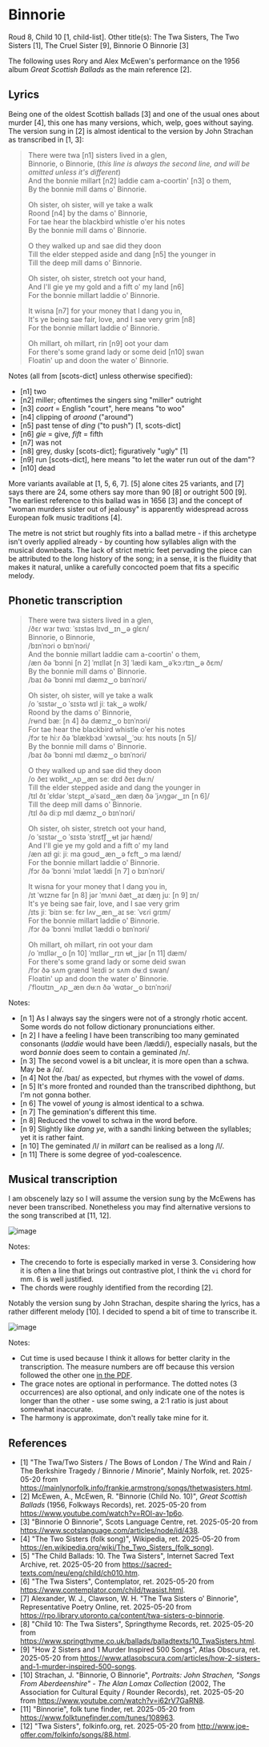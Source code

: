 # Binnorie
Roud 8, Child 10 [1, child-list]. Other title(s): The Twa Sisters, The Two Sisters [1], The Cruel Sister [9], Binnorie O Binnorie [3]

The following uses Rory and Alex McEwen's performance on the 1956 album *Great Scottish Ballads* as the main reference [2].

## Lyrics

Being one of the oldest Scottish ballads [3] and one of the usual ones about murder [4], this one has many versions, which, welp, goes without saying. The version sung in [2] is almost identical to the version by John Strachan as transcribed in [1, 3]:

> There were twa [n1] sisters lived in a glen,  
> Binnorie, o Binnorie, (*this line is always the second line, and will be omitted unless it's different*)  
> And the bonnie millart [n2] laddie cam a-coortin' [n3] o them,  
> By the bonnie mill dams o' Binnorie.  
> 
> Oh sister, oh sister, will ye take a walk  
> Roond [n4] by the dams o' Binnorie,  
> For tae hear the blackbird whistle o'er his notes  
> By the bonnie mill dams o' Binnorie.  
> 
> O they walked up and sae did they doon   
> Till the elder stepped aside and dang [n5] the younger in  
> Till the deep mill dams o' Binnorie.  
> 
> Oh sister, oh sister, stretch oot your hand,  
> And I'll gie ye my gold and a fift o' my land [n6]  
> For the bonnie millart laddie o' Binnorie.  
> 
> It wisna [n7] for your money that I dang you in,  
> It's ye being sae fair, love, and I sae very grim [n8]  
> For the bonnie millart laddie o' Binnorie.  
> 
> Oh millart, oh millart, rin [n9] oot your dam  
> For there's some grand lady or some deid [n10] swan  
> Floatin' up and doon the water o' Binnorie.  

Notes (all from [scots-dict] unless otherwise specified):  
- [n1] two
- [n2] miller; oftentimes the singers sing "miller" outright
- [n3] *coort* = English "court", here means "to woo"
- [n4] clipping of *aroond* ("around")
- [n5] past tense of *ding* ("to push") [1, scots-dict]
- [n6] *gie* = give, *fift* = fifth
- [n7] was not
- [n8] grey, dusky [scots-dict]; figuratively "ugly" [1]
- [n9] run [scots-dict], here means "to let the water run out of the dam"?
- [n10] dead

More variants available at [1, 5, 6, 7]. [5] alone cites 25 variants, and [7] says there are 24, some others say more than 90 [8] or outright 500 [9]. The earliest reference to this ballad was in 1656 [3] and the concept of "woman murders sister out of jealousy" is apparently widespread across European folk music traditions [4].

The metre is not strict but roughly fits into a ballad metre - if this archetype isn't overly applied already - by counting how syllables align with the musical downbeats. The lack of strict metric feet pervading the piece can be attributed to the long history of the song; in a sense, it is the fluidity that makes it natural, unlike a carefully concocted poem that fits a specific melody.

## Phonetic transcription

> There were twa sisters lived in a glen,  
> /ðɛɾ wɜɾ twɑː ˈsɪstəs lɪvd‿ɪn‿ə glɛn/  
> Binnorie, o Binnorie,  
> /bɪnˈnɔɾi o bɪnˈnɔɾi/  
> And the bonnie millart laddie cam a-coortin' o them,  
> /æn ðə ˈbɔnni [n 2] ˈmɪllət [n 3] ˈlædi kam‿əˈkɔːɾtɪn‿ə ðɛm/  
> By the bonnie mill dams o' Binnorie.  
> /baɪ ðə ˈbɔnni mɪl dæmz‿o bɪnˈnɔɾi/  
>
> Oh sister, oh sister, will ye take a walk  
> /o ˈsɪstəɾ‿o ˈsɪstə wɪl jiː tak‿ə wɒɫk/  
> Roond by the dams o' Binnorie,  
> /rʉnd bæː [n 4] ðə dæmz‿o bɪnˈnɔɾi/  
> For tae hear the blackbird whistle o'er his notes  
> /fɔɾ te hiːɾ ðə ˈblækbɜd ˈxwɪsəl‿ˈɔʊː hɪs noʊts [n 5]/  
> By the bonnie mill dams o' Binnorie.  
> /baɪ ðə ˈbɔnni mɪl dæmz‿o bɪnˈnɔɾi/  
> 
> O they walked up and sae did they doon   
> /o ðeɪ wɒɫkt‿ʌp‿æn seː dɪd ðeɪ dʉːn/  
> Till the elder stepped aside and dang the younger in  
> /tɪl ðɪ ˈɛɫdəɾ ˈstɛpt‿əˈsəɪd‿æn dæŋ ðə ˈjʌŋgəɾ‿ɪn [n 6]/  
> Till the deep mill dams o' Binnorie.  
> /tɪl ðə diːp mɪl dæmz‿o bɪnˈnɔɾi/  
> 
> Oh sister, oh sister, stretch oot your hand,  
> /o ˈsɪstəɾ‿o ˈsɪstə ˈstɾɛt͡ʃ‿ʉt jəɾ hænd/  
> And I'll gie ye my gold and a fift o' my land  
> /æn aɪɫ giː jiː ma gɔʊd‿æn‿ə fɛft‿ɔ ma lænd/  
> For the bonnie millart laddie o' Binnorie.  
> /fɔɾ ðə ˈbɔnni ˈmɪlət ˈlæddi [n 7] o bɪnˈnɔri/  
> 
> It wisna for your money that I dang you in,  
> /ɪt ˈwɪzne fəɾ [n 8] jər ˈmʌni ðæt‿aɪ dæŋ juː [n 9] ɪn/  
> It's ye being sae fair, love, and I sae very grim  
> /ɪts jiː ˈbiɪn seː fɛr lʌv‿æn‿aɪ seː ˈvɛɾi gɾɪm/  
> For the bonnie millart laddie o' Binnorie.  
> /fɔɾ ðə ˈbɔnni ˈmɪllət ˈlæddi o bɪnˈnɔri/  
> 
> Oh millart, oh millart, rin oot your dam  
> /o ˈmɪlləɾ‿o [n 10] ˈmɪllər‿rɪn ʉt‿jəɾ [n 11] dæm/  
> For there's some grand lady or some deid swan  
> /fɔɾ ðə sʌm gɾænd ˈleɪdi ɔɾ sʌm dʉːd swan/  
> Floatin' up and doon the water o' Binnorie.  
> /ˈfloʊtɪn‿ʌp‿æn dʉːn ðə ˈwɑtəɾ‿o bɪnˈnɔɾi/  

Notes:  
- [n 1] As I always say the singers were not of a strongly rhotic accent. Some words do not follow dictionary pronunciations either.
- [n 2] I have a feeling I have been transcribing too many geminated consonants (*laddie* would have been /læddi/), especially nasals, but the word *bonnie* does seem to contain a geminated /n/.
- [n 3] The second vowel is a bit unclear, it is more open than a schwa. May be a /ɑ/.
- [n 4] Not the /baɪ/ as expected, but rhymes with the vowel of *dams*.
- [n 5] It's more fronted and rounded than the transcribed diphthong, but I'm not gonna bother.
- [n 6] The vowel of *young* is almost identical to a schwa.
- [n 7] The gemination's different this time.
- [n 8] Reduced the vowel to schwa in the word before.
- [n 9] Slightly like *dang ye*, with a sandhi linking between the syllables; yet it is rather faint.
- [n 10] The geminated /l/ in *millart* can be realised as a long /l/.
- [n 11] There is some degree of yod-coalescence.

## Musical transcription

I am obscenely lazy so I will assume the version sung by the McEwens has never been transcribed. Nonetheless you may find alternative versions to the song transcribed at [11, 12].

![image](./music/Binnorie%20(R.%20and%20A.%20McEwen).png)

Notes:  
- The crecendo to forte is especially marked in verse 3. Considering how it is often a line that brings out contrastive plot, I think the `vi` chord for mm. 6 is well justified.
- The chords were roughly identified from the recording [2].

Notably the version sung by John Strachan, despite sharing the lyrics, has a rather different melody [10]. I decided to spend a bit of time to transcribe it.

![image](./music/Binnorie%20(J.%20Strachan).png)

Notes:  
- Cut time is used because I think it allows for better clarity in the transcription. The measure numbers are off because this version followed the other one [in the PDF](./music/Binnorie.pdf).
- The grace notes are optional in performance. The dotted notes (3 occurrences) are also optional, and only indicate one of the notes is longer than the other - use some swing, a 2:1 ratio is just about somewhat inaccurate.
- The harmony is approximate, don't really take mine for it.

## References

- [1] "The Twa/Two Sisters / The Bows of London / The Wind and Rain / The Berkshire Tragedy / Binnorie / Minorie", Mainly Norfolk, ret. 2025-05-20 from https://mainlynorfolk.info/frankie.armstrong/songs/thetwasisters.html.  
- [2] McEwen, A., McEwen, R. "Binnorie (Child No. 10)", *Great Scottish Ballads* (1956, Folkways Records), ret. 2025-05-20 from https://www.youtube.com/watch?v=ROl-av-1p6o.  
- [3] "Binnorie O Binnorie", Scots Language Centre, ret. 2025-05-20 from https://www.scotslanguage.com/articles/node/id/438.  
- [4] "The Two Sisters (folk song)", Wikipedia, ret. 2025-05-20 from https://en.wikipedia.org/wiki/The_Two_Sisters_(folk_song).  
- [5] "The Child Ballads: 10. The Twa Sisters", Internet Sacred Text Archive, ret. 2025-05-20 from https://sacred-texts.com/neu/eng/child/ch010.htm.  
- [6] "The Twa Sisters", Contemplator, ret. 2025-05-20 from https://www.contemplator.com/child/twasist.html.  
- [7] Alexander, W. J., Clawson, W. H. "The Twa Sisters o' Binnorie", Representative Poetry Online, ret. 2025-05-20 from https://rpo.library.utoronto.ca/content/twa-sisters-o-binnorie.  
- [8] "Child 10: The Twa Sisters", Springthyme Records, ret. 2025-05-20 from https://www.springthyme.co.uk/ballads/balladtexts/10_TwaSisters.html.  
- [9] "How 2 Sisters and 1 Murder Inspired 500 Songs", Atlas Obscura, ret. 2025-05-20 from https://www.atlasobscura.com/articles/how-2-sisters-and-1-murder-inspired-500-songs.  
- [10] Strachan, J. "Binnorie, O Binnorie", *Portraits: John Strachen, "Songs From Aberdeenshire" - The Alan Lomax Collection*  (2002, The Association for Cultural Equity / Rounder Records), ret. 2025-05-20 from https://www.youtube.com/watch?v=i62rV7GaRN8.   
- [11] "Binnorie", folk tune finder, ret. 2025-05-20 from https://www.folktunefinder.com/tunes/108963.  
- [12] "Twa Sisters", folkinfo.org, ret. 2025-05-20 from http://www.joe-offer.com/folkinfo/songs/88.html.
